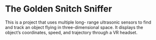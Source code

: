 # The Golden Snitch Sniffer

This is a project that uses multiple long-
range ultrasonic sensors to find and track
an object flying in three-dimensional space.
It displays the object’s coordinates,
speed, and trajectory through a VR headset.

